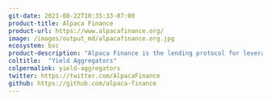 ```yaml
---
git-date: 2021-08-22T10:35:33-07:00
product-title: Alpaca Finance
product-url: https://www.alpacafinance.org/
image: /images/output_md/alpacafinance.org.jpg
ecosystem: bsc
product-description: "Alpaca Finance is the lending protocol for leveraged yield farming which is multiplying farming principals and resulting profits on Binance Smart Chain"
coltitle:  "Yield Aggregators"
colpermalink: yield-aggregators
twitter: https://twitter.com/AlpacaFinance
github: https://github.com/alpaca-finance
---
```

